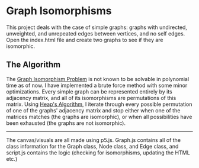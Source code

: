 # Graph Isomorphisms
 
This project deals with the case of simple graphs: graphs with undirected, unweighted, and unrepeated edges between vertices, and no self edges. Open the index.html file and create two graphs to see if they are isomorphic.

## The Algorithm

The [Graph Isomorphism Problem](https://en.wikipedia.org/wiki/Graph_isomorphism_problem) is not known to be solvable in polynomial time as of now. I have implemented a brute force method with some minor optimizations. Every simple graph can be represented entirely by its adjacency matrix, and all of its isomorphisms are permutations of this matrix. Using [Heap's Algorithm](https://en.wikipedia.org/wiki/Heap%27s_algorithm), I iterate through every possible permutation of one of the graphs' adjacency matrix and stop either when one of the matrices matches (the graphs are isomorphic), or when all possibilities have been exhausted (the graphs are not isomorphic).

-----
The canvas/visuals are all made using p5.js. Graph.js contains all of the class information for the Graph class, Node class, and Edge class, and script.js contains the logic (checking for isomorphisms, updating the HTML etc.)
